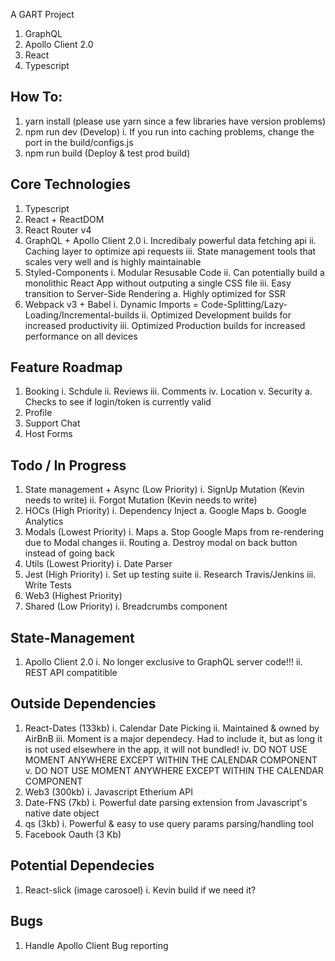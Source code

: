 A GART Project
1. GraphQL
2. Apollo Client 2.0
3. React
4. Typescript

## How To:
1. yarn install (please use yarn since a few libraries have version problems)
2. npm run dev (Develop)
    i. If you run into caching problems, change the port in the build/configs.js
3. npm run build (Deploy & test prod build)

## Core Technologies
1. Typescript
2. React + ReactDOM
3. React Router v4
4. GraphQL + Apollo Client 2.0
    i. Incredibaly powerful data fetching api
    ii. Caching layer to optimize api requests
    iii. State management tools that scales very well and is highly maintainable
5. Styled-Components
    i. Modular Resusable Code
    ii. Can potentially build a monolithic React App without outputing a single CSS file
    iii. Easy transition to Server-Side Rendering
        a. Highly optimized for SSR
6. Webpack v3 + Babel
    i. Dynamic Imports = Code-Splitting/Lazy-Loading/Incremental-builds
    ii. Optimized Development builds for increased productivity
    iii. Optimized Production builds for increased performance on all devices

## Feature Roadmap
1. Booking
    i. Schdule
    ii. Reviews
    iii. Comments
    iv. Location
    v. Security
      a. Checks to see if login/token is currently valid
2. Profile
3. Support Chat
4. Host Forms

## Todo / In Progress
1. State management + Async (Low Priority)
    i. SignUp Mutation (Kevin needs to write)
    ii. Forgot Mutation (Kevin needs to write)
2. HOCs (High Priority)
    i. Dependency Inject
        a. Google Maps
        b. Google Analytics
3. Modals (Lowest Priority)
    i. Maps
        a. Stop Google Maps from re-rendering due to Modal changes
    ii. Routing
        a. Destroy modal on back button instead of going back
4. Utils (Lowest Priority)
    i. Date Parser
5. Jest (High Priority)
    i. Set up testing suite
    ii. Research Travis/Jenkins
    iii. Write Tests
6. Web3 (Highest Priority)
7. Shared (Low Priority)
    i. Breadcrumbs component

## State-Management
1. Apollo Client 2.0
    i. No longer exclusive to GraphQL server code!!!
    ii. REST API compatitible 

## Outside Dependencies
1. React-Dates (133kb)
    i. Calendar Date Picking
    ii. Maintained & owned by AirBnB
    iii. Moment is a major dependecy. Had to include it, but as long it is not used elsewhere in the app, it will not bundled!
    iv. DO NOT USE MOMENT ANYWHERE EXCEPT WITHIN THE CALENDAR COMPONENT
    v. DO NOT USE MOMENT ANYWHERE EXCEPT WITHIN THE CALENDAR COMPONENT
2. Web3 (300kb)
    i. Javascript Etherium API
3. Date-FNS (7kb)
    i. Powerful date parsing extension from Javascript's native date object
4. qs (3kb)
    i. Powerful & easy to use query params parsing/handling tool
5. Facebook Oauth (3 Kb)

## Potential Dependecies
1. React-slick (image carosoel)
    i. Kevin build if we need it?

## Bugs
1. Handle Apollo Client Bug reporting